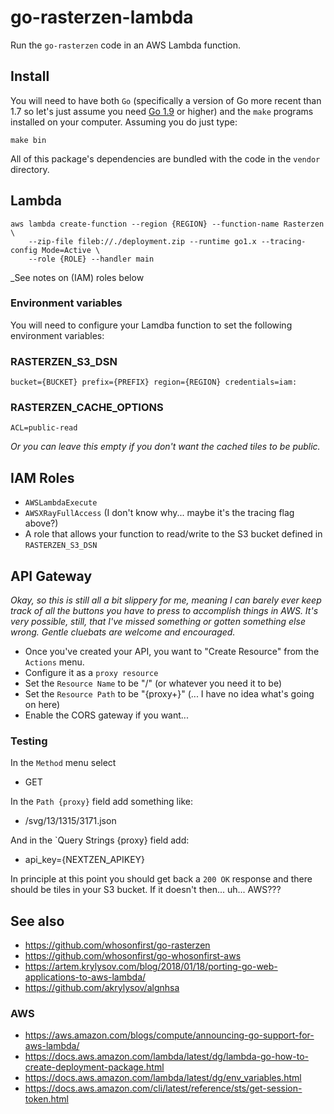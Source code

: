 # go-rasterzen-lambda

Run the `go-rasterzen` code in an AWS Lambda function.

## Install

You will need to have both `Go` (specifically a version of Go more recent than 1.7 so let's just assume you need [Go 1.9](https://golang.org/dl/) or higher) and the `make` programs installed on your computer. Assuming you do just type:

```
make bin
```

All of this package's dependencies are bundled with the code in the `vendor` directory.

## Lambda

```
aws lambda create-function --region {REGION} --function-name Rasterzen \
    --zip-file fileb://./deployment.zip --runtime go1.x --tracing-config Mode=Active \
    --role {ROLE} --handler main
```

_See notes on (IAM) roles below

### Environment variables

You will need to configure your Lamdba function to set the following  environment variables:

### RASTERZEN_S3_DSN

```
bucket={BUCKET} prefix={PREFIX} region={REGION} credentials=iam:
```

### RASTERZEN_CACHE_OPTIONS

```
ACL=public-read
```

_Or you can leave this empty if you don't want the cached tiles to be public._

## IAM Roles

* `AWSLambdaExecute`
* `AWSXRayFullAccess` (I don't know why... maybe it's the tracing flag above?)
* A role that allows your function to read/write to the S3 bucket defined in `RASTERZEN_S3_DSN`

## API Gateway

_Okay, so this is still all a bit slippery for me, meaning I can barely ever
keep track of all the buttons you have to press to accomplish things in
AWS. It's very possible, still, that I've missed something or gotten something
else wrong. Gentle cluebats are welcome and encouraged._

* Once you've created your API, you want to "Create Resource" from the `Actions` menu.
* Configure it as a `proxy resource`
* Set the `Resource Name` to be "/" (or whatever you need it to be)
* Set the `Resource Path` to be "{proxy+}" (... I have no idea what's going on here)
* Enable the CORS gateway if you want...

### Testing

In the `Method` menu select 

* GET

In the `Path {proxy}` field add something like:

* /svg/13/1315/3171.json

And in the `Query Strings {proxy} field add:

* api_key={NEXTZEN_APIKEY}

In principle at this point you should get back a `200 OK` response and there should be tiles in your S3 bucket. If it doesn't then... uh... AWS???

## See also

* https://github.com/whosonfirst/go-rasterzen
* https://github.com/whosonfirst/go-whosonfirst-aws
* https://artem.krylysov.com/blog/2018/01/18/porting-go-web-applications-to-aws-lambda/
* https://github.com/akrylysov/algnhsa

### AWS

* https://aws.amazon.com/blogs/compute/announcing-go-support-for-aws-lambda/
* https://docs.aws.amazon.com/lambda/latest/dg/lambda-go-how-to-create-deployment-package.html
* https://docs.aws.amazon.com/lambda/latest/dg/env_variables.html
* https://docs.aws.amazon.com/cli/latest/reference/sts/get-session-token.html
